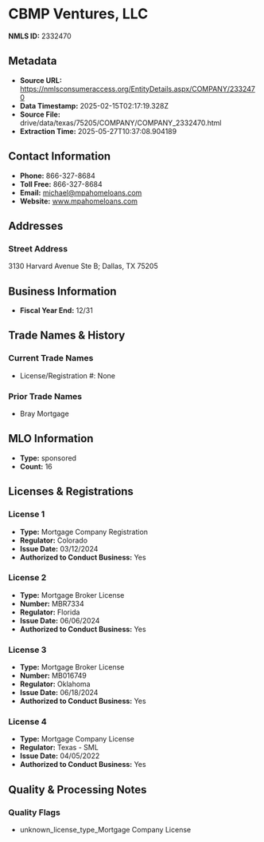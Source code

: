 # CBMP Ventures, LLC

**NMLS ID:** 2332470

## Metadata
- **Source URL:** https://nmlsconsumeraccess.org/EntityDetails.aspx/COMPANY/2332470
- **Data Timestamp:** 2025-02-15T02:17:19.328Z
- **Source File:** drive/data/texas/75205/COMPANY/COMPANY_2332470.html
- **Extraction Time:** 2025-05-27T10:37:08.904189

## Contact Information
- **Phone:** 866-327-8684
- **Toll Free:** 866-327-8684
- **Email:** michael@mpahomeloans.com
- **Website:** www.mpahomeloans.com

## Addresses
### Street Address
3130 Harvard Avenue Ste B; Dallas, TX 75205

## Business Information
- **Fiscal Year End:** 12/31

## Trade Names & History
### Current Trade Names
- License/Registration #: None

### Prior Trade Names
- Bray Mortgage

## MLO Information
- **Type:** sponsored
- **Count:** 16

## Licenses & Registrations

### License 1
- **Type:** Mortgage Company Registration
- **Regulator:** Colorado
- **Issue Date:** 03/12/2024
- **Authorized to Conduct Business:** Yes

### License 2
- **Type:** Mortgage Broker License
- **Number:** MBR7334
- **Regulator:** Florida
- **Issue Date:** 06/06/2024
- **Authorized to Conduct Business:** Yes

### License 3
- **Type:** Mortgage Broker License
- **Number:** MB016749
- **Regulator:** Oklahoma
- **Issue Date:** 06/18/2024
- **Authorized to Conduct Business:** Yes

### License 4
- **Type:** Mortgage Company License
- **Regulator:** Texas - SML
- **Issue Date:** 04/05/2022
- **Authorized to Conduct Business:** Yes

## Quality & Processing Notes
### Quality Flags
- unknown_license_type_Mortgage Company License
